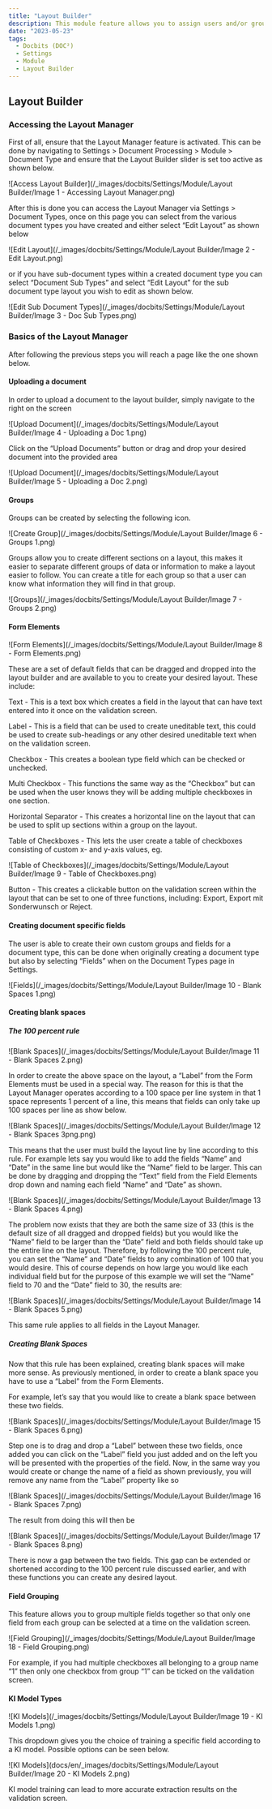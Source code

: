 ```yaml
---
title: "Layout Builder"
description: This module feature allows you to assign users and/or groups with the ability to approve a document before it can be exported.
date: "2023-05-23"
tags:
  - Docbits (DOC²)
  - Settings
  - Module
  - Layout Builder
---
```


## Layout Builder

### Accessing the Layout Manager

First of all, ensure that the Layout Manager feature is activated. This can be done by navigating to Settings > Document Processing > Module > Document Type and ensure that the Layout Builder slider is set too active as shown below.

![Access Layout Builder](/_images/docbits/Settings/Module/Layout Builder/Image 1 - Accessing Layout Manager.png)

After this is done you can access the Layout Manager via Settings > Document Types, once on this page you can select from the various document types you have created and either select “Edit Layout” as shown below

![Edit Layout](/_images/docbits/Settings/Module/Layout Builder/Image 2 - Edit Layout.png)

or if you have sub-document types within a created document type you can select “Document Sub Types” and select “Edit Layout” for the sub document type layout you wish to edit as shown below.

![Edit Sub Document Types](/_images/docbits/Settings/Module/Layout Builder/Image 3 - Doc Sub Types.png)

### Basics of the Layout Manager 

 After following the previous steps you will reach a page like the one shown below.

#### Uploading a document

In order to upload a document to the layout builder, simply navigate to the right on the screen 

![Upload Document](/_images/docbits/Settings/Module/Layout Builder/Image 4 - Uploading a Doc 1.png)

Click on the “Upload Documents” button or drag and drop your desired document into the provided area

![Upload Document](/_images/docbits/Settings/Module/Layout Builder/Image 5 - Uploading a Doc 2.png)

#### Groups

Groups can be created by selecting the following icon.

![Create Group](/_images/docbits/Settings/Module/Layout Builder/Image 6 - Groups 1.png)

Groups allow you to create different sections on a layout, this makes it easier to separate different groups of data or information to make a layout easier to follow. You can create a title for each group so that a user can know what information they will find in that group.

![Groups](/_images/docbits/Settings/Module/Layout Builder/Image 7 -  Groups 2.png)

#### Form Elements

![Form Elements](/_images/docbits/Settings/Module/Layout Builder/Image 8 - Form Elements.png)

These are a set of default fields that can be dragged and dropped into the layout builder and are available to you to create your desired layout. These include:

Text - This is a text box which creates a field in the layout that can have text entered into it once on the validation screen.

Label - This is a field that can be used to create uneditable text, this could be used to create sub-headings or any other desired uneditable text when on the validation screen.

Checkbox - This creates a boolean type field which can be checked or unchecked.

Multi Checkbox - This functions the same way as the “Checkbox” but can be used when the user knows they will be adding multiple checkboxes in one section.

Horizontal Separator - This creates a horizontal line on the layout that can be used to split up sections within a group on the layout.

Table of Checkboxes - This lets the user create a table of checkboxes consisting of custom  x- and y-axis values, eg. 

![Table of Checkboxes](/_images/docbits/Settings/Module/Layout Builder/Image 9 - Table of Checkboxes.png)

Button - This creates a clickable button on the validation screen within the layout that can be set to one of three functions, including: Export, Export mit Sonderwunsch or Reject.

 

#### Creating document specific fields

The user is able to create their own custom groups and fields for a document type, this can be done when originally creating a document type but also by selecting “Fields” when on the Document Types page in Settings.

![Fields](/_images/docbits/Settings/Module/Layout Builder/Image 10 - Blank Spaces 1.png)

#### Creating blank spaces

##### The 100 percent rule

![Blank Spaces](/_images/docbits/Settings/Module/Layout Builder/Image 11 - Blank Spaces 2.png)

In order to create the above space on the layout, a “Label” from the Form Elements must be used in a special way. The reason for this is that the Layout Manager operates according to a 100 space per line system in that 1 space represents 1 percent of a line, this means that fields can only take up 100 spaces per line as show below.

![Blank Spaces](/_images/docbits/Settings/Module/Layout Builder/Image 12 - Blank Spaces 3png.png)

This means that the user must build the layout line by line according to this rule. For example lets say you would like to add the fields “Name” and “Date” in the same line but would like the “Name” field to be larger. This can be done by dragging and dropping the “Text” field from the Field Elements drop down and naming each field “Name” and “Date” as shown.

![Blank Spaces](/_images/docbits/Settings/Module/Layout Builder/Image 13 - Blank Spaces 4.png)

The problem now exists that they are both the same size of 33 (this is the default size of all dragged and dropped fields) but you would like the “Name” field to be larger than the “Date” field and both fields should take up the entire line on the layout. Therefore, by following the 100 percent rule, you can set the “Name” and “Date” fields to any combination of 100 that you would desire. This of course depends on how large you would like each individual field but for the purpose of this example we will set the “Name” field to 70 and the “Date” field to 30, the results are:

![Blank Spaces](/_images/docbits/Settings/Module/Layout Builder/Image 14 - Blank Spaces 5.png)

This same rule applies to all fields in the Layout Manager.

##### Creating Blank Spaces

Now that this rule has been explained, creating blank spaces will make more sense. As previously mentioned, in order to create a blank space you have to use a “Label” from the Form Elements.

For example, let’s say that you would like to create a blank space between these two fields.

![Blank Spaces](/_images/docbits/Settings/Module/Layout Builder/Image 15 - Blank Spaces 6.png)

Step one is to drag and drop a “Label” between these two fields, once added you can click on the “Label” field you just added and on the left you will be presented with the properties of the field. Now, in the same way you would create or change the name of a field as shown previously, you will remove any name from the “Label” property like so

![Blank Spaces](/_images/docbits/Settings/Module/Layout Builder/Image 16 - Blank Spaces 7.png)

The result from doing this will then be

![Blank Spaces](/_images/docbits/Settings/Module/Layout Builder/Image 17 - Blank Spaces 8.png)

There is now a gap between the two fields. This gap can be extended or shortened according to the 100 percent rule discussed earlier, and with these functions you can create any desired layout.


#### Field Grouping

This feature allows you to group multiple fields together so that only one field from each group can be selected at a time on the validation screen.

![Field Grouping](/_images/docbits/Settings/Module/Layout Builder/Image 18 - Field Grouping.png)

For example, if you had multiple checkboxes all belonging to a group name “1” then only one checkbox from group “1” can be ticked on the validation screen.

 
#### KI Model Types

![KI Models](/_images/docbits/Settings/Module/Layout Builder/Image 19 - KI Models 1.png)

This dropdown gives you the choice of training a specific field according to a KI model. Possible options can be seen below.

![KI Models](docs/en/_images/docbits/Settings/Module/Layout Builder/Image 20 - KI Models 2.png)

KI model training can lead to more accurate extraction results on the validation screen.



